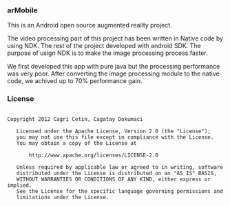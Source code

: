 ### arMobile

This is an Android open source augmented reality project. 

The video processing part of this project has been written in Native code by using NDK. The rest of the project developed with android SDK. The purpose of usign NDK is to make the image processing process faster.

We first developed this app with pure java but the processing performance was very poor. After converting the image processing module to the native code, we achived up to 70% performance gain.

### License 
```

Copyright 2012 Cagri Cetin, Cagatay Dokumaci

   Licensed under the Apache License, Version 2.0 (the "License");
   you may not use this file except in compliance with the License.
   You may obtain a copy of the License at

       http://www.apache.org/licenses/LICENSE-2.0

   Unless required by applicable law or agreed to in writing, software
   distributed under the License is distributed on an "AS IS" BASIS,
   WITHOUT WARRANTIES OR CONDITIONS OF ANY KIND, either express or implied.
   See the License for the specific language governing permissions and
   limitations under the License.

```
